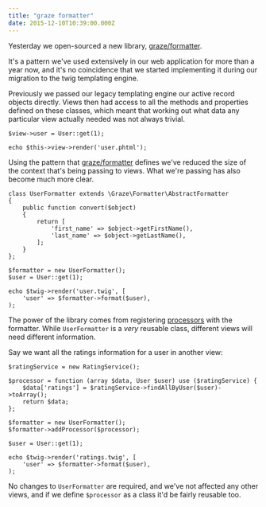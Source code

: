 ```yaml
---
title: "graze formatter"
date: 2015-12-10T10:39:00.000Z
---
```


Yesterday we open-sourced a new library, [graze/formatter](https://github.com/graze/formatter).

It's a pattern we've used extensively in our web application for more than a year now, and it's no coincidence that we started implementing it during our migration to the twig templating engine.

Previously we passed our legacy templating engine our active record objects directly. Views then had access to all the methods and properties defined on these classes, which meant that working out what data any particular view actually needed was not always trivial.

```prettyprint lang-php
$view->user = User::get(1);

echo $this->view->render('user.phtml');
```

Using the pattern that [graze/formatter](https://github.com/graze/formatter) defines we've reduced the size  of the context that's being passing to views. What we're passing has also become much more clear.

```prettyprint lang-php
class UserFormatter extends \Graze\Formatter\AbstractFormatter
{
    public function convert($object)
    {
        return [
            'first_name' => $object->getFirstName(),
            'last_name' => $object->getLastName(),
        ];
    }
};

$formatter = new UserFormatter();
$user = User::get(1);

echo $twig->render('user.twig', [
    'user' => $formatter->format($user),
);
```

The power of the library comes from registering [processors](https://github.com/graze/formatter/blob/master/docs/01-processors.md) with the formatter. While `UserFormatter` is a _very_ reusable class, different views will need different information.

Say we want all the ratings information for a user in another view:

```prettyprint lang-php
$ratingService = new RatingService();

$processor = function (array $data, User $user) use ($ratingService) {
    $data['ratings'] = $ratingService->findAllByUser($user)->toArray();
    return $data;
};

$formatter = new UserFormatter();
$formatter->addProcessor($processor);

$user = User::get(1);

echo $twig->render('ratings.twig', [
    'user' => $formatter->format($user),
);
```

No changes to `UserFormatter` are required, and we've not affected any other views, and if we define `$processor` as a class it'd be fairly reusable too.
